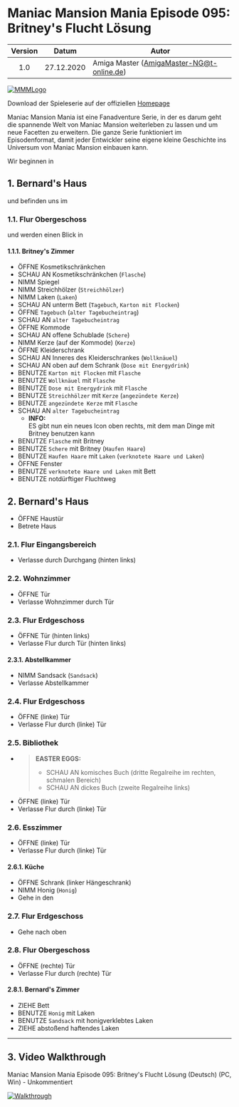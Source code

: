 # Maniac Mansion Mania Episode 095: Britney's Flucht Lösung

| Version | Datum      | Autor                                     |
|:-------:|------------|-------------------------------------------|
|   1.0   | 27.12.2020 | Amiga Master (AmigaMaster-NG@t-online.de) |

[![MMMLogo](https://www.maniac-mansion-mania.com/banner/banner.png)](https://www.maniac-mansion-mania.com)

Download der Spieleserie auf der offiziellen [Homepage](https://www.maniac-mansion-mania.com)

Maniac Mansion Mania ist eine Fanadventure Serie, in der es darum geht die spannende Welt von Maniac Mansion weiterleben zu lassen und um neue Facetten zu erweitern. Die ganze Serie funktioniert im Episodenformat, damit jeder Entwickler seine eigene kleine Geschichte ins Universum von Maniac Mansion einbauen kann.

Wir beginnen in

## 1. Bernard's Haus

und befinden uns im

### 1.1. Flur Obergeschoss

und werden einen Blick in

#### 1.1.1. Britney's Zimmer

- ÖFFNE Kosmetikschränkchen
- SCHAU AN Kosmetikschränkchen (`Flasche`)
- NIMM Spiegel
- NIMM Streichhölzer (`Streichhölzer`)
- NIMM Laken (`Laken`)
- SCHAU AN unterm Bett (`Tagebuch`, `Karton mit Flocken`)
- ÖFFNE `Tagebuch` (`alter Tagebucheintrag`)
- SCHAU AN `alter Tagebucheintrag`
- ÖFFNE Kommode
- SCHAU AN offene Schublade (`Schere`)
- NIMM Kerze (auf der Kommode) (`Kerze`)
- ÖFFNE Kleiderschrank
- SCHAU AN Inneres des Kleiderschrankes (`Wollknäuel`)
- SCHAU AN oben auf dem Schrank (`Dose mit Energydrink`)
- BENUTZE `Karton mit Flocken` mit `Flasche`
- BENUTZE `Wollknäuel` mit `Flasche`
- BENUTZE `Dose mit Energydrink` mit `Flasche`
- BENUTZE `Streichhölzer` mit `Kerze` (`angezündete Kerze`)
- BENUTZE `angezündete Kerze` mit `Flasche`
- SCHAU AN `alter Tagebucheintrag`
  - **INFO:**  
    ES gibt nun ein neues Icon oben rechts, mit dem man Dinge mit Britney benutzen kann
- BENUTZE `Flasche` mit Britney
- BENUTZE `Schere` mit Britney (`Haufen Haare`)
- BENUTZE `Haufen Haare` mit `Laken` (`verknotete Haare und Laken`)
- ÖFFNE Fenster
- BENUTZE `verknotete Haare und Laken` mit Bett
- BENUTZE notdürftiger Fluchtweg

## 2. Bernard's Haus

- ÖFFNE Haustür
- Betrete Haus

### 2.1. Flur Eingangsbereich

- Verlasse durch Durchgang (hinten links)

### 2.2. Wohnzimmer

- ÖFFNE Tür
- Verlasse Wohnzimmer durch Tür

### 2.3. Flur Erdgeschoss

- ÖFFNE Tür (hinten links)
- Verlasse Flur durch Tür (hinten links)

#### 2.3.1. Abstellkammer

- NIMM Sandsack (`Sandsack`)
- Verlasse Abstellkammer

### 2.4. Flur Erdgeschoss

- ÖFFNE (linke) Tür
- Verlasse Flur durch (linke) Tür

### 2.5. Bibliothek

- >**EASTER EGGS:**
  >- SCHAU AN komisches Buch (dritte Regalreihe im rechten, schmalen Bereich)
  >- SCHAU AN dickes Buch (zweite Regalreihe links)
- ÖFFNE (linke) Tür
- Verlasse Flur durch (linke) Tür

### 2.6. Esszimmer

- ÖFFNE (linke) Tür
- Verlasse Flur durch (linke) Tür

#### 2.6.1. Küche

- ÖFFNE Schrank (linker Hängeschrank)
- NIMM Honig (`Honig`)
- Gehe in den

### 2.7. Flur Erdgeschoss

- Gehe nach oben

### 2.8. Flur Obergeschoss

- ÖFFNE (rechte) Tür
- Verlasse Flur durch (rechte) Tür

#### 2.8.1. Bernard's Zimmer

- ZIEHE Bett
- BENUTZE `Honig` mit Laken
- BENUTZE `Sandsack` mit honigverklebtes Laken
- ZIEHE abstoßend haftendes Laken

--------------------------------------------------------------------------------

## 3. Video Walkthrough

Maniac Mansion Mania Episode 095: Britney's Flucht Lösung (Deutsch) (PC, Win) - Unkommentiert

[![Walkthrough](https://img.youtube.com/vi/YYj-_DMYkX8/0.jpg)](https://www.youtube.com/watch?v=YYj-_DMYkX8)
